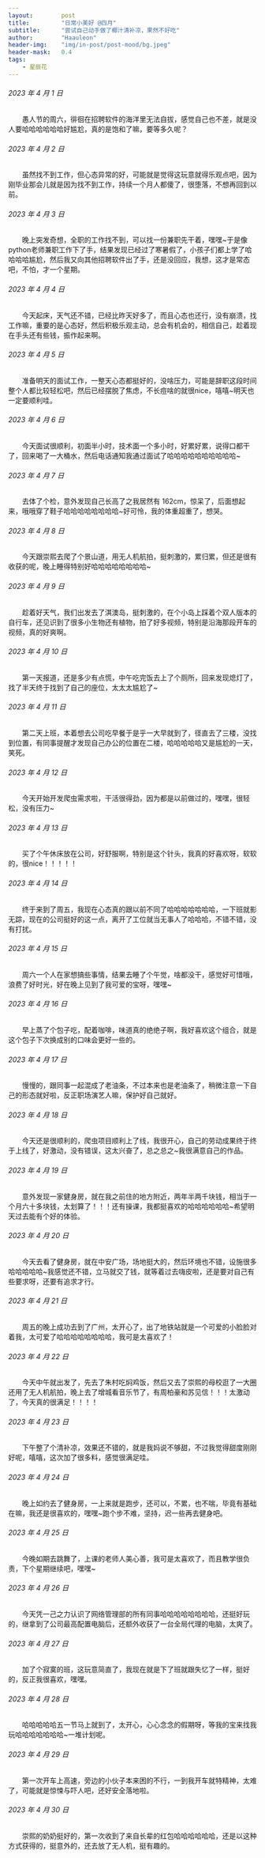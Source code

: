 ```yaml
---
layout:        post
title:         "日常小美好 @四月"
subtitle:      "尝试自己动手做了椰汁清补凉，果然不好吃"
author:        "Haauleon"
header-img:    "img/in-post/post-mood/bg.jpeg"
header-mask:   0.4
tags:
    - 星辰花
---
```


###### 2023 年 4 月 1 日
&emsp;&emsp;愚人节的周六，徘徊在招聘软件的海洋里无法自拔，感觉自己也不差，就是没人要哈哈哈哈哈哈好尴尬，真的是饱和了嘛，要等多久呢？

###### 2023 年 4 月 2 日
&emsp;&emsp;虽然找不到工作，但心态异常的好，可能就是觉得这玩意就得乐观点吧，因为刚毕业那会儿就是因为找不到工作，持续一个月人都傻了，很堕落，不想再回到以前。

###### 2023 年 4 月 3 日
&emsp;&emsp;晚上突发奇想，全职的工作找不到，可以找一份兼职先干着，嘿嘿~于是像python老师兼职工作下了手，结果发现已经过了寒暑假了，小孩子们都上学了哈哈哈哈尴尬，然后我又向其他招聘软件出了手，还是没回应，我想，这才是常态吧，不怕，才一个星期。

###### 2023 年 4 月 4 日
&emsp;&emsp;今天起床，天气还不错，已经比昨天好多了，而且心态也还行，没有崩溃，找工作嘛，重要的是心态好，然后积极乐观主动，总会有机会的，相信自己，趁着现在手头还有些钱，振作起来啊。

###### 2023 年 4 月 5 日
&emsp;&emsp;准备明天的面试工作，一整天心态都挺好的，没啥压力，可能是辞职这段时间整个人都比较轻松吧，然后已经摆脱了焦虑，不长痘啥的就很nice，嘻嘻~明天也一定要顺利哇。

###### 2023 年 4 月 6 日
&emsp;&emsp;今天面试很顺利，初面半小时，技术面一个多小时，好累好累，说得口都干了，回来喝了一大桶水，然后电话通知我通过面试了哈哈哈哈哈哈哈哈哈哈~

###### 2023 年 4 月 7 日
&emsp;&emsp;去体了个检，意外发现自己长高了之我居然有 162cm，惊呆了，后面想起来，哦哦穿了鞋子哈哈哈哈哈哈哈哈~好可怜，我的体重超重了，想哭。

###### 2023 年 4 月 8 日
&emsp;&emsp;今天跟崇熙去爬了个景山道，用无人机航拍，挺刺激的，累归累，但还是很有收获的呢，晚上睡得特别好哈哈哈哈哈哈哈哈~

###### 2023 年 4 月 9 日
&emsp;&emsp;趁着好天气，我们出发去了淇澳岛，挺刺激的，在个小岛上踩着个双人版本的自行车，还见识到了很多小生物还有植物，拍了好多视频，特别是沿海那段开车的视频，真的好爽啊。

###### 2023 年 4 月 10 日
&emsp;&emsp;第一天报道，还是多少有点慌，中午吃完饭去上了个厕所，回来发现熄灯了，找了半天终于找到了自己的座位，太太太尴尬了~

###### 2023 年 4 月 11 日
&emsp;&emsp;第二天上班，本着想去公司吃早餐于是乎一大早就到了，径直去了三楼，没找到位置，有同事提醒才发现自己办公的位置在二楼，哈哈哈哈哈又是尴尬的一天，笑死。

###### 2023 年 4 月 12 日
&emsp;&emsp;今天开始开发爬虫需求啦，干活很得劲，因为都是以前做过的，嘿嘿，很轻松，没有压力~

###### 2023 年 4 月 13 日
&emsp;&emsp;买了个午休床放在公司，好舒服啊，特别是这个针头，我真的好喜欢呀，软软的，很nice！！！！！

###### 2023 年 4 月 14 日
&emsp;&emsp;终于来到了周五，我现在心态真的跟以前不同了哈哈哈哈哈哈哈，一下班就影无踪，现在的公司挺好的这一点，离开了工位就当无事人了哈哈哈，不错不错，没有打扰。

###### 2023 年 4 月 15 日
&emsp;&emsp;周六一个人在家想搞些事情，结果去睡了个午觉，啥都没干，感觉好可惜哦，浪费了好时光，好在晚上见到了我可爱的宝呀，嘿嘿~

###### 2023 年 4 月 16 日
&emsp;&emsp;早上蒸了个包子吃，配着咖啡，味道真的绝绝子啊，我好喜欢这个组合，就是这个包子下次换成别的口味会更好一些的。

###### 2023 年 4 月 17 日
&emsp;&emsp;慢慢的，跟同事一起混成了老油条，不过本来也是老油条了，稍微注意一下自己的形态就好啦，反正职场演艺人嘛，保护好自己就好。

###### 2023 年 4 月 18 日
&emsp;&emsp;今天还是很顺利的，爬虫项目顺利上了线，我很开心，自己的劳动成果终于终于上线了，好激动，没有错误，这太兴奋了，总之总之~我很满意自己的作品。

###### 2023 年 4 月 19 日
&emsp;&emsp;意外发现一家健身房，就在我之前住的地方附近，两年半两千块钱，相当于一个月六十多块钱，太划算了！！！还有操课，我都挺喜欢的哈哈哈哈哈哈~希望明天过去能有个好的体验。

###### 2023 年 4 月 20 日
&emsp;&emsp;今天去看了健身房，就在中安广场，场地挺大的，然后环境也不错，设施很多哈哈哈哈哈~我感觉还不错，立马就交了钱，就等着过去嗨皮啦，还是要对自己有些要求呀，还要有追求才行。

###### 2023 年 4 月 21 日
&emsp;&emsp;周五的晚上成功去到了广州，太开心了，出了地铁站就是一个可爱的小脸脸对着我，太可爱了哈哈哈哈哈哈哈哈，我可是太喜欢了！

###### 2023 年 4 月 22 日
&emsp;&emsp;今天中午就出发了，先去了朱村吃焖鸡饭，然后又去了崇熙的母校逛了一大圈还用了无人机航拍，晚上去了增城看音乐节了，有周柏豪和苏见信！！！太激动了，今天真的很满足！！！！

###### 2023 年 4 月 23 日
&emsp;&emsp;下午整了个清补凉，效果还不错的，就是我妈说不够甜，不过我觉得甜度刚刚好呢，嘻嘻，这次加了很多料，感觉很满足哇。

###### 2023 年 4 月 24 日
&emsp;&emsp;晚上如约去了健身房，一上来就是跑步，还可以，不累，也不喘，毕竟有基础在嘛，我还是很喜欢的，嘿嘿~跑个步不难，坚持，迟一些再去健身吧。

###### 2023 年 4 月 25 日
&emsp;&emsp;今晚如期去跳舞了，上课的老师人美心善，我可是太喜欢了，而且教学很负责，下个星期继续吧，嘿嘿~

###### 2023 年 4 月 26 日
&emsp;&emsp;今天凭一己之力认识了网络管理部的所有同事哈哈哈哈哈哈哈哈，还挺好玩的，继拿到了公司最高配置电脑后，还额外收获了一台全局代理的电脑，太爽了。

###### 2023 年 4 月 27 日
&emsp;&emsp;加了个寂寞的班，这玩意简直了，我现在就是下了班就跟失忆了一样，挺好的，反正我很喜欢，嘿嘿。

###### 2023 年 4 月 28 日
&emsp;&emsp;哈哈哈哈哈五一节马上就到了，太开心，心心念念的假期呀，等我的宝来找我玩哈哈哈哈哈哈哈~一堆计划呢。

###### 2023 年 4 月 29 日
&emsp;&emsp;第一次开车上高速，旁边的小伙子本来困的不行，一到我开车就特精神，太难了，可能就是惊悚与吓人吧，还好安全落地啦。

###### 2023 年 4 月 30 日
&emsp;&emsp;崇熙的奶奶挺好的，第一次收到了来自长辈的红包哈哈哈哈哈哈，还是以这种方式获得的，挺意外的，还去放了无人机，挺有趣的。